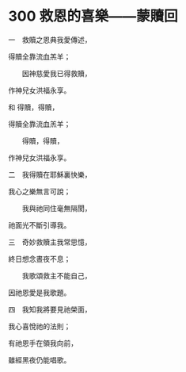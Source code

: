 # 300 救恩的喜樂——蒙贖回

一　救贖之恩典我愛傳述，

得贖全靠流血羔羊；

　　因神慈愛我已得救贖，

作神兒女洪福永享。

和 得贖，得贖，

得贖全靠流血羔羊；

　　得贖，得贖，

作神兒女洪福永享。

二　我得贖在耶穌裏快樂，

我心之樂無言可說；

　　我與祂同住毫無隔閡，

祂面光不斷引導我。

三　奇妙救贖主我常思憶，

終日想念晝夜不息；

　　我歌頌救主不能自己，

因祂恩愛是我歌題。

四　我知我將要見祂榮面，

我心喜悅祂的法則；

有祂恩手在領我向前，

雖經黑夜仍能唱歌。

